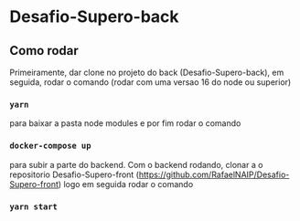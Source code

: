 # Desafio-Supero-back

## Como rodar
Primeiramente, dar clone no projeto do back (Desafio-Supero-back),
em seguida, rodar o comando (rodar com uma versao 16 do node ou superior)

### ``` yarn ```

para baixar a pasta node modules
e por fim rodar o comando
 
### ```docker-compose up```

para subir a parte do backend.
Com o backend rodando, clonar a o repositorio Desafio-Supero-front (https://github.com/RafaelNAIP/Desafio-Supero-front)
logo em seguida rodar o comando

### ```yarn start```


